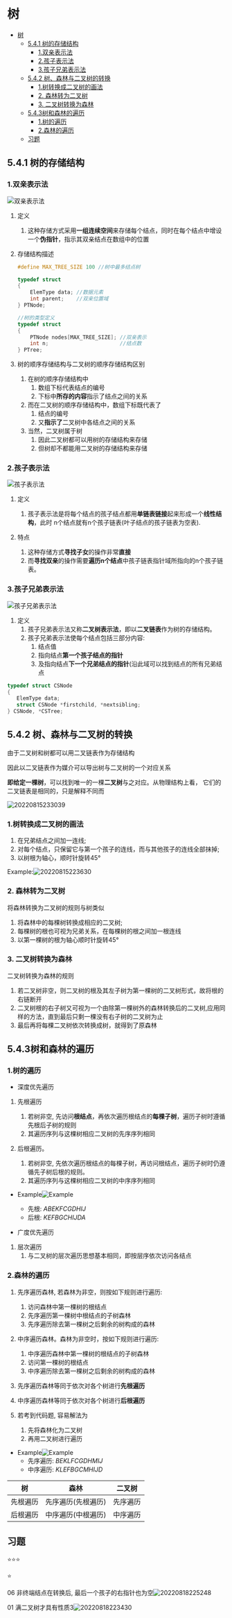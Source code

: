 # 树

- [树](#树)
  - [5.4.1 树的存储结构](#541-树的存储结构)
    - [1.双亲表示法](#1双亲表示法)
    - [2.孩子表示法](#2孩子表示法)
    - [3.孩子兄弟表示法](#3孩子兄弟表示法)
  - [5.4.2 树、森林与二叉树的转换](#542-树森林与二叉树的转换)
    - [1.树转换成二叉树的画法](#1树转换成二叉树的画法)
    - [2. 森林转为二叉树](#2-森林转为二叉树)
    - [3. 二叉树转换为森林](#3-二叉树转换为森林)
  - [5.4.3树和森林的遍历](#543树和森林的遍历)
    - [1.树的遍历](#1树的遍历)
    - [2.森林的遍历](#2森林的遍历)
  - [习题](#习题)

## 5.4.1 树的存储结构

### 1.双亲表示法

![双亲表示法](https://raw.githubusercontent.com/Logible/Image/main/note_image/20220816113313.png)

1. 定义
   1. 这种存储方式采用**一组连续空间**来存储每个结点，同时在每个结点中增设一个**伪指针**，指示其双亲结点在数组中的位置

2. 存储结构描述

    ```c
    #define MAX_TREE_SIZE 100 //树中最多结点树

    typedef struct
    {
        ElemType data; //数据元素
        int parent;    //双亲位置域
    } PTNode;

   //树的类型定义
    typedef struct 
    {
        PTNode nodes[MAX_TREE_SIZE]; //双亲表示
        int n;                       //结点数
    } PTree;
    ```

3. 树的顺序存储结构与二叉树的顺序存储结构区别
   1. 在树的顺序存储结构中
      1. 数组下标代表结点的编号
      2. 下标中**所存的内容**指示了结点之间的关系
   2. 而在二叉树的顺序存储结构中，数组下标既代表了
      1. 结点的编号
      2. 又**指示了**二叉树中各结点之间的关系
   3. 当然，二叉树属于树
      1. 因此二叉树都可以用树的存储结构来存储
      2. 但树却不都能用二叉树的存储结构来存储

### 2.孩子表示法

![孩子表示法](https://raw.githubusercontent.com/Logible/Image/main/note_image/20220815220651.png)

1. 定义
   1. 孩子表示法是将每个结点的孩子结点都用**单链表链接**起来形成一个**线性结构**，此时 n个结点就有n个孩子链表(叶子结点的孩子链表为空表).

2. 特点
   1. 这种存储方式**寻找子女**的操作非常**直接**
   2. 而**寻找双亲**的操作需要**遍历n个结点**中孩子链表指针域所指向的n个孩子链表。

### 3.孩子兄弟表示法

![孩子兄弟表示法](https://raw.githubusercontent.com/Logible/Image/main/note_image/20220816113653.png)

1. 定义
   1. 孩子兄弟表示法又称**二叉树表示法**，即以**二叉链表**作为树的存储结构。
   2. 孩子兄弟表示法使每个结点包括三部分内容:
      1. 结点值
      2. 指向结点**第一个孩子结点的指针**
      3. 及指向结点**下一个兄弟结点的指针**(沿此域可以找到结点的所有兄弟结点

```c
typedef struct CSNode
{
   ElemType data;
   struct CSNode *firstchild, *nextsibling;
} CSNode, *CSTree;
```

## 5.4.2 树、森林与二叉树的转换

由于二叉树和树都可以用二叉链表作为存储结构

因此以二叉链表作为媒介可以导出树与二叉树的一个对应关系

**即给定一棵树**，可以找到唯一的一棵**二叉树**与之对应。从物理结构上看， 它们的二叉链表是相同的，只是解释不同而

![20220815233039](https://raw.githubusercontent.com/Logible/Image/main/note_image/20220815233039.png)

### 1.树转换成二叉树的画法

1. 在兄弟结点之间加一连线;
2. 对每个结点，只保留它与第一个孩子的连线，而与其他孩子的连线全部抹掉;
3. 以树根为轴心，顺时针旋转45°

Example:![20220815223630](https://raw.githubusercontent.com/Logible/Image/main/note_image/20220815223630.png)

### 2. 森林转为二叉树

将森林转换为二叉树的规则与树类似

1. 将森林中的每棵树转换成相应的二叉树;
2. 每棵树的根也可视为兄弟关系，在每棵树的根之间加一根连线
3. 以第一棵树的根为轴心顺时针旋转45°

### 3. 二叉树转换为森林

二叉树转换为森林的规则

1. 若二叉树非空，则二叉树的根及其左子树为第一棵树的二叉树形式，故将根的右链断开
2. 二叉树根的右子树又可视为一个由除第一棵树外的森林转换后的二叉树,应用同样的方法，直到最后只剩一棵没有右子树的二叉树为止
3. 最后再将每棵二叉树依次转换成树，就得到了原森林

## 5.4.3树和森林的遍历

### 1.树的遍历

- 深度优先遍历

1. 先根遍历
   1. 若树非空, 先访问**根结点**，再依次遍历根结点的**每棵子树**，遍历子树时遵循先根后子树的规则
   2. 其遍历序列与这棵树相应二叉树的先序序列相同

2. 后根遍历。
   1. 若树非空, 先依次遍历根结点的每棵子树，再访问根结点，遍历子树时仍遵循先子树后根的规则。
   2. 其遍历序列与这棵树相应二叉树的中序序列相同

- Example![Example](https://raw.githubusercontent.com/Logible/Image/main/note_image/20220815235717.png)

  - 先根: $ABEKFCGDHIJ$
  - 后根: $KEFBGCHIJDA$

- 广度优先遍历

1. 层次遍历
   1. 与二叉树的层次遍历思想基本相同，即按层序依次访问各结点

### 2.森林的遍历

1. 先序遍历森林, 若森林为非空，则按如下规则进行遍历:
   1. 访问森林中第一棵树的根结点
   2. 先序遍历第一棵树中根结点的子树森林
   3. 先序遍历除去第一棵树之后剩余的树构成的森林

2. 中序遍历森林。森林为非空时，按如下规则进行遍历:
   1. 中序遍历森林中第一棵树的根结点的子树森林
   2. 访问第一棵树的根结点
   3. 中序遍历除去第一棵树之后剩余的树构成的森林

3. 先序遍历森林等同于依次对各个树进行**先根遍历**
4. 中序遍历森林等同于依次对各个树进行**后根遍历**

5. 若考到代码题, 容易解法为
   1. 先将森林化为二叉树
   2. 再用二叉树进行遍历

- Example![Example](https://raw.githubusercontent.com/Logible/Image/main/note_image/20220816000602.png)
  - 先序遍历: $BEKLFCGDHMIJ$
  - 中序遍历: $KLEFBGCMHIJD$

树|森林|二叉树|
--|--|--|
先根遍历|先序遍历(先根遍历)|先序遍历|
后根遍历|中序遍历(中根遍历)|中序遍历|

## 习题

⭐⭐⭐

⭐

06 非终端结点在转换后, 最后一个孩子的右指针也为空![20220818225248](https://raw.githubusercontent.com/Logible/Image/main/note_image/20220818225248.png)

01 满二叉树才具有性质3![20220818223430](https://raw.githubusercontent.com/Logible/Image/main/note_image/20220818223430.png)
